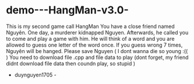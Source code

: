 # demo---HangMan-v3.0-
This is my second game call HangMan
You have a close friend named Nguyên. One day, a murderer kidnapped Nguyen. Afterwards, he called you to come and play a game with him. He will think of a word and you are allowed to guess one letter of the word once. If you guess wrong 7 times, Nguyên will be hanged. Please save Nguyen ( I dont wanna die so young :(( )
You need to download file .cpp and file data to play (dont forget, my friend didnt download file data then coundn play, so stupid )
- duynguyen1705 - 
